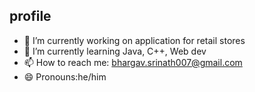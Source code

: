 ## profile

- 🔭 I’m currently working on application for retail stores
- 🌱 I’m currently learning Java, C++, Web dev
- 📫 How to reach me: bhargav.srinath007@gmail.com
- 😄 Pronouns:he/him
